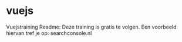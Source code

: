 # vuejs
Vuejstraining
Readme:
Deze training is gratis te volgen. Een voorbeeld hiervan tref je op: searchconsole.nl
